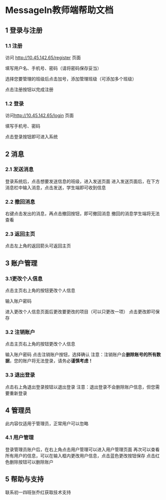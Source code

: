 # MessageIn教师端帮助文档

## 1 登录与注册

### 1.1 注册

访问 <http://10.45.142.65/register> 页面

填写用户名、手机号、密码（请将密码保存妥当）

选择您要管理的班级后点击加号，添加管理班级（可添加多个班级）

点击注册按钮以完成注册

### 1.2 登录

访问<http://10.45.142.65/login> 页面

填写手机号、密码

点击登录按钮即可进入系统

## 2 消息

### 2.1 发送消息

登录系统后，点击想要发送信息的班级，进入发送页面
进入发送页面后，在下方消息栏中输入消息，点击发送，学生端即可收到信息

### 2.2 撤回消息

右键点击发出的消息，再点击撤回按钮，即可撤回消息
撤回的消息学生端将无法查看

### 2.3 返回主页

点击左上角的返回箭头可返回主页

## 3 账户管理

### 3.1更改个人信息

点击主页右上角的按钮更改个人信息

输入账户密码

进入更改个人信息页面后更改要更改的项目（可以只更改一项）
点击更改即可保存

### 3.2 注销账户

点击主页右上角的按钮更改个人信息

输入账户密码
点击注销账户按钮，选择确认
注意：注销账户会**删除账号的所有数据**，您的账户将无法登录，请务必**谨慎考虑！**

### 3.3 退出登录

点击右上角退出登录按钮以退出登录
注意：退出登录不会删除账户信息，但您需要重新登录

## 4 管理员

此内容仅适用于管理员，正常用户可以忽略

### 4.1 用户管理

登录管理员账户后，在右上角点击用户管理可以进入用户管理页面
再次可以查看所有用户的信息，可以在输入框内更改用户信息，点击蓝色更改按钮保存
点击红色删除按钮可以删除账户

## 5 帮助与支持

联系初一四班张乔红获取技术支持
